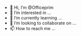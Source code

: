 - 👋 Hi, I’m @Officeprim
- 👀 I’m interested in ...
- 🌱 I’m currently learning ...
- 💞️ I’m looking to collaborate on ...
- 📫 How to reach me ...

<!---
Officeprim/Officeprim is a ✨ special ✨ repository because its `README.md` (this file) appears on your GitHub profile.
You can click the Preview link to take a look at your changes.
--->
